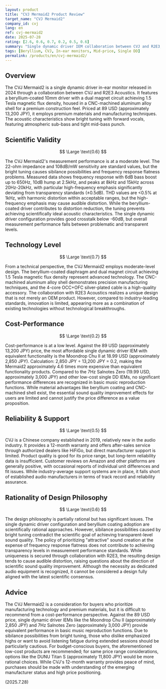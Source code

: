```yaml
---
layout: product
title: "CVJ Mermaid2 Product Review"
target_name: "CVJ Mermaid2"
company_id: cvj
lang: en
ref: cvj-mermaid2
date: 2025-07-28
rating: [2.6, 0.6, 0.7, 0.2, 0.5, 0.6]
summary: "Single dynamic driver IEM collaboration between CVJ and R2E3, featuring a beryllium-coated 10mm driver and bright tuning. Poor cost-performance with sibilance possibilities and design philosophy concerns."
tags: [Beryllium, CVJ, In-ear monitors, Mid-price, Single DD]
permalink: /products/en/cvj-mermaid2/
---
```

## Overview

The CVJ Mermaid2 is a single dynamic driver in-ear monitor released in 2024 through a collaboration between CVJ and R2E3 Acoustics. It features a beryllium-coated 10mm driver with a dual magnet circuit achieving 1.5 Tesla magnetic flux density, housed in a CNC-machined aluminum alloy shell for a premium construction feel. Priced at 89 USD (approximately 13,200 JPY), it employs premium materials and manufacturing techniques. The acoustic characteristics show bright tuning with forward vocals, featuring atmospheric sub-bass and tight mid-bass punch.

## Scientific Validity

$$ \Large \text{0.6} $$

The CVJ Mermaid2's measurement performance is at a moderate level. The 22-ohm impedance and 108dB/mW sensitivity are standard values, but the bright tuning causes sibilance possibilities and frequency response flatness problems. Measured data shows frequency response with 6dB bass boost up to 650Hz, 10dB hump at 2.5kHz, and peaks at 8kHz and 15kHz across 20Hz-20kHz, with particular high-frequency emphasis significantly deviating from transparency standards (±0.5dB). THD values are <0.5% at 1kHz, with harmonic distortion within acceptable ranges, but the high-frequency emphasis may cause audible distortion. While the beryllium-coated driver contributes to distortion reduction, the tuning prevents achieving scientifically ideal acoustic characteristics. The single dynamic driver configuration provides good crosstalk below -60dB, but overall measurement performance falls between problematic and transparent levels.

## Technology Level

$$ \Large \text{0.7} $$

From a technical perspective, the CVJ Mermaid2 employs moderate-level design. The beryllium-coated diaphragm and dual magnet circuit achieving 1.5 Tesla magnetic flux density represent advanced technology. The CNC-machined aluminum alloy shell demonstrates precision manufacturing techniques, and the 4-core OCC+OFC silver-plated cable is a high-quality accessory. The collaboration with R2E3 Acoustics realizes a unique design that is not merely an OEM product. However, compared to industry-leading standards, innovation is limited, appearing more as a combination of existing technologies without technological breakthroughs.

## Cost-Performance

$$ \Large \text{0.2} $$

Cost-performance is at a low level. Against the 89 USD (approximately 13,200 JPY) price, the most affordable single dynamic driver IEM with equivalent functionality is the Moondrop Chu II at 18.99 USD (approximately 2,850 JPY). Calculation: 2,850 JPY ÷ 13,200 JPY = 0.2, making the Mermaid2 approximately 4.6 times more expensive than equivalent functionality products. Compared to the 7Hz Salnotes Zero (19.99 USD, approximately 3,000 JPY) and other low-cost single DD IEMs, no significant performance differences are recognized in basic music reproduction functions. While material advantages like beryllium coating and CNC-machined shell exist, the essential sound quality improvement effects for users are limited and cannot justify the price difference as a value proposition.

## Reliability & Support

$$ \Large \text{0.5} $$

CVJ is a Chinese company established in 2019, relatively new in the audio industry. It provides a 12-month warranty and offers after-sales service through authorized dealers like HiFiGo, but direct manufacturer support is limited. Product quality is good for its price range, but long-term reliability data is insufficient. Customer reviews on Amazon and other platforms are generally positive, with occasional reports of individual unit differences and fit issues. While industry-average support systems are in place, it falls short of established audio manufacturers in terms of track record and reliability assurance.

## Rationality of Design Philosophy

$$ \Large \text{0.6} $$

The design philosophy is partially rational but has significant issues. The single dynamic driver configuration and beryllium coating adoption are scientifically rational approaches. However, sibilance possibilities caused by bright tuning contradict the scientific goal of achieving transparent-level sound quality. The policy of prioritizing "attractive" sound creation at the expense of frequency response flatness does not contribute to achieving transparency levels in measurement performance standards. While uniqueness is secured through collaboration with R2E3, the resulting design tends to cause audible distortion, raising questions about the direction of scientific sound quality improvement. Although the necessity as dedicated audio equipment is recognized, it cannot be considered a design fully aligned with the latest scientific consensus.

## Advice

The CVJ Mermaid2 is a consideration for buyers who prioritize manufacturing technology and premium materials, but it is difficult to recommend from a cost-performance perspective. Against the 89 USD price, single dynamic driver IEMs like the Moondrop Chu II (approximately 2,850 JPY) and 7Hz Salnotes Zero (approximately 3,000 JPY) provide equivalent performance in basic music reproduction functions. Due to sibilance possibilities from bright tuning, those who dislike emphasized highs or want to avoid listening fatigue during extended sessions should be particularly cautious. For budget-conscious buyers, the aforementioned low-cost products are recommended; for same price range considerations, options like the DUNU Titan S (approximately 11,800 JPY) would be more rational choices. While CVJ's 12-month warranty provides peace of mind, purchases should be made with understanding of the emerging manufacturer status and high price positioning.

(2025.7.28)
